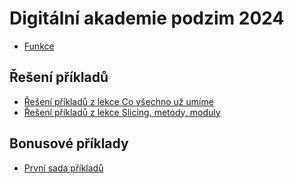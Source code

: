 # Digitální akademie podzim 2024

* [Funkce](funkce.ipynb)

## Řešení příkladů

* [Řešení příkladů z lekce Co všechno už umíme](uvod_reseni.ipynb)
* [Řešení příkladů z lekce Slicing, metody, moduly](slicing-metody-moduly.ipynb)

## Bonusové příklady

- [První sada příkladů](bonusy-1.ipynb)
